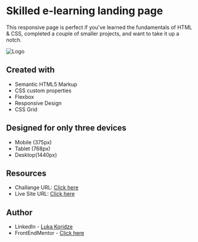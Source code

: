 # Skilled e-learning landing page

This responsive page is perfect if you've learned the fundamentals of HTML & CSS, completed a couple of smaller projects, and want to take it up a notch.

![Logo](https://res.cloudinary.com/dz209s6jk/image/upload/f_auto,q_auto,w_700/Challenges/fycej3bfur1qnf3ixtqq.jpg)


## Created with
- Semantic HTML5 Markup
- CSS custom properties
- Flexbox
- Responsive Design
- CSS Grid

## Designed for only three devices 
- Mobile (375px)
- Tablet (768px)
- Desktop(1440px)

## Resources

- Challange URL: [Click here](https://www.frontendmentor.io/challenges/skilled-elearning-landing-page-S1ObDrZ8q)
- Live Site URL: [Click here](https://lukenso.github.io/Skilled-Elearning-landing-page/)
## Author

- LinkedIn - [Luka Koridze](https://www.linkedin.com/in/luka-koridze-4397571a4/)
- FrontEndMentor - [Click here](https://www.frontendmentor.io/profile/lukenso)


